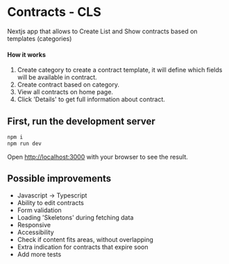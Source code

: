 # Contracts - CLS
Nextjs app that allows to Create List and Show contracts based on templates (categories)

#### How it works
1. Create category to create a contract template, it will define which fields will be available in contract.
2. Create contract based on category.
3. View all contracts on home page.
4. Click 'Details' to get full information about contract.


## First, run the development server
```bash
npm i
npm run dev
```
Open [http://localhost:3000](http://localhost:3000) with your browser to see the result.


## Possible improvements
- Javascript -> Typescript
- Ability to edit contracts
- Form validation
- Loading 'Skeletons' during fetching data
- Responsive
- Accessibility
- Check if content fits areas, without overlapping
- Extra indication for contracts that expire soon
- Add more tests
